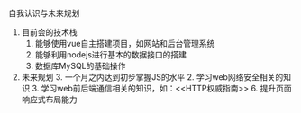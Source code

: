 自我认识与未来规划

1. 目前会的技术栈
   1. 能够使用vue自主搭建项目，如网站和后台管理系统
   2. 能够利用nodejs进行基本的数据接口的搭建
   3. 数据库MySQL的基础操作
2. 未来规划
   3. 一个月之内达到初步掌握JS的水平
   2. 学习web网络安全相关的知识
   3. 学习web前后端通信相关的知识，如：<<HTTP权威指南>>
   6. 提升页面响应式布局能力

